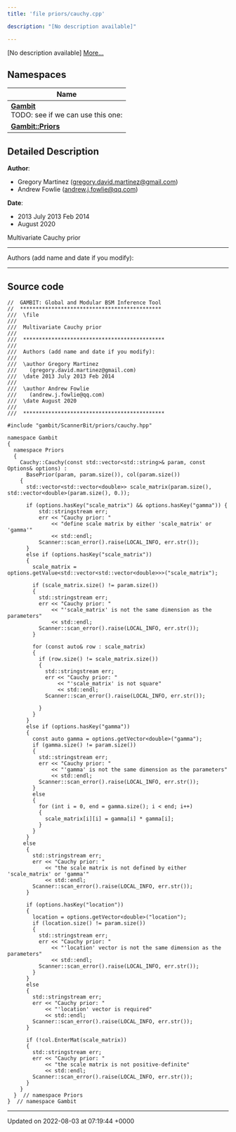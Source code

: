 ```yaml
---
title: 'file priors/cauchy.cpp'

description: "[No description available]"

---
```







[No description available] [More...](#detailed-description)

## Namespaces

| Name           |
| -------------- |
| **[Gambit](/documentation/code/gambit_2.2/namespaces/namespacegambit/)** <br>TODO: see if we can use this one:  |
| **[Gambit::Priors](/documentation/code/gambit_2.2/namespaces/namespacegambit_1_1priors/)**  |

## Detailed Description


**Author**: 

  * Gregory Martinez ([gregory.david.martinez@gmail.com](mailto:gregory.david.martinez@gmail.com)) 
  * Andrew Fowlie ([andrew.j.fowlie@qq.com](mailto:andrew.j.fowlie@qq.com)) 


**Date**: 

  * 2013 July 2013 Feb 2014
  * August 2020


Multivariate Cauchy prior



------------------

Authors (add name and date if you modify):



------------------




## Source code

```
//  GAMBIT: Global and Modular BSM Inference Tool
//  *********************************************
///  \file
///
///  Multivariate Cauchy prior
///
///  *********************************************
///
///  Authors (add name and date if you modify):
///
///  \author Gregory Martinez
///    (gregory.david.martinez@gmail.com)
///  \date 2013 July 2013 Feb 2014
///
///  \author Andrew Fowlie
///    (andrew.j.fowlie@qq.com)
///  \date August 2020
///
///  *********************************************

#include "gambit/ScannerBit/priors/cauchy.hpp"

namespace Gambit
{
  namespace Priors
  {
    Cauchy::Cauchy(const std::vector<std::string>& param, const Options& options) :
      BasePrior(param, param.size()), col(param.size())
    {
      std::vector<std::vector<double>> scale_matrix(param.size(), std::vector<double>(param.size(), 0.));

      if (options.hasKey("scale_matrix") && options.hasKey("gamma")) {
          std::stringstream err;
          err << "Cauchy prior: "
              << "define scale matrix by either 'scale_matrix' or 'gamma'"
              << std::endl;
          Scanner::scan_error().raise(LOCAL_INFO, err.str());
      }
      else if (options.hasKey("scale_matrix"))
      {
        scale_matrix = options.getValue<std::vector<std::vector<double>>>("scale_matrix");

        if (scale_matrix.size() != param.size())
        {
          std::stringstream err;
          err << "Cauchy prior: "
              << "'scale_matrix' is not the same dimension as the parameters"
              << std::endl;
          Scanner::scan_error().raise(LOCAL_INFO, err.str());
        }

        for (const auto& row : scale_matrix)
        {
          if (row.size() != scale_matrix.size())
          {
            std::stringstream err;
            err << "Cauchy prior: "
                << "'scale_matrix' is not square"
                << std::endl;
            Scanner::scan_error().raise(LOCAL_INFO, err.str());

          }
        }
      }
      else if (options.hasKey("gamma"))
      {
        const auto gamma = options.getVector<double>("gamma");
        if (gamma.size() != param.size())
        {
          std::stringstream err;
          err << "Cauchy prior: "
              << "'gamma' is not the same dimension as the parameters"
              << std::endl;
          Scanner::scan_error().raise(LOCAL_INFO, err.str());
        }
        else
        {
          for (int i = 0, end = gamma.size(); i < end; i++)
          {
            scale_matrix[i][i] = gamma[i] * gamma[i];
          }
        }
      }
     else
      {
        std::stringstream err;
        err << "Cauchy prior: "
            << "the scale matrix is not defined by either 'scale_matrix' or 'gamma'"
            << std::endl;
        Scanner::scan_error().raise(LOCAL_INFO, err.str());
      }

      if (options.hasKey("location"))
      {
        location = options.getVector<double>("location");
        if (location.size() != param.size())
        {
          std::stringstream err;
          err << "Cauchy prior: "
              << "'location' vector is not the same dimension as the parameters"
              << std::endl;
          Scanner::scan_error().raise(LOCAL_INFO, err.str());
        }
      }
      else
      {
        std::stringstream err;
        err << "Cauchy prior: "
            << "'location' vector is required"
            << std::endl;
        Scanner::scan_error().raise(LOCAL_INFO, err.str());
      }

      if (!col.EnterMat(scale_matrix))
      {
        std::stringstream err;
        err << "Cauchy prior: "
            << "the scale matrix is not positive-definite"
            << std::endl;
        Scanner::scan_error().raise(LOCAL_INFO, err.str());
      }
    }
  }  // namespace Priors
}  // namespace Gambit
```


-------------------------------

Updated on 2022-08-03 at 07:19:44 +0000
